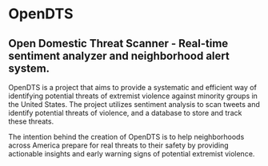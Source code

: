 # OpenDTS
## Open Domestic Threat Scanner - Real-time sentiment analyzer and neighborhood alert system.



OpenDTS is a project that aims to provide a systematic and efficient way of identifying potential threats of extremist violence against minority groups in the United States. The project utilizes sentiment analysis to scan tweets and identify potential threats of violence, and a database to store and track these threats. 

The intention behind the creation of OpenDTS is to help neighborhoods across America prepare for real threats to their safety by providing actionable insights and early warning signs of potential extremist violence.
